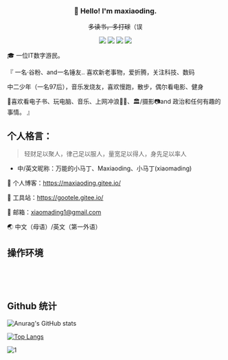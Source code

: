 

 <h3 align="center" dir="auto"><g-emoji class="g-emoji" alias="wave" fallback-src="https://github.githubassets.com/images/icons/emoji/unicode/1f44b.png">👋</g-emoji> Hello! <span title="I'm not Sonic! I just love Sonic, you know?">I'm maxiaoding.</span></h3>
<p align="center" dir="auto"><del>多读书，多打球</del>（误</p>
<p align="center" dir="auto">
  <a href="/" rel="nofollow"><img src="https://camo.githubusercontent.com/2c0ca7b4ff4db1947f20a3c0e52394fd77843f4fc0587ce76f03ec94c1a71f33/68747470733a2f2f696d672e736869656c64732e696f2f62616467652f426c6f672d3030373341413f6c6f676f3d576f72645072657373267374796c653d666c61742d737175617265" data-canonical-src="https://img.shields.io/badge/Blog-0073AA?logo=WordPress&amp;style=flat-square" style="max-width: 100%;"></a> 
  <a href="/" rel="nofollow"><img src="https://camo.githubusercontent.com/59a8a794663828ea11fc0b27dcb5c87712c4a2a7a7feeaaad131b117d2ccbd24/68747470733a2f2f696d672e736869656c64732e696f2f62616467652f64796e616d69632f6a736f6e3f7374796c653d666c61742d737175617265266c6f676f3d62696c6962696c69266c6162656c3d42696c6962696c692671756572793d646174612e666f6c6c6f7765722675726c3d68747470732533412532462532466170692e62696c6962696c692e636f6d2532467825324672656c6174696f6e25324673746174253346766d6964253344313936383333332532366a736f6e702533446a736f6e70" data-canonical-src="https://img.shields.io/badge/dynamic/json?style=flat-square&amp;logo=bilibili&amp;label=Bilibili&amp;query=data.follower&amp;url=https%3A%2F%2Fapi.bilibili.com%2Fx%2Frelation%2Fstat%3Fvmid%3D1968333%26jsonp%3Djsonp" style="max-width: 100%;"></a> 
  <a href="/" rel="nofollow"><img src="https://camo.githubusercontent.com/9216001f93ed98e43dd138f8f769cafff4c8e5356ff6345268294ac86e931d40/68747470733a2f2f696d672e736869656c64732e696f2f62616467652f537465616d2d3233323336313f6c6f676f3d537465616d267374796c653d666c61742d737175617265" data-canonical-src="https://img.shields.io/badge/Steam-232361?logo=Steam&amp;style=flat-square" style="max-width: 100%;"></a> 
  <a href="/" rel="nofollow"><img src="https://camo.githubusercontent.com/8c43dc5d2e19c552bfa7eef748b51571f292199e932cb8523f3c0d70bc3bd553/68747470733a2f2f696d672e736869656c64732e696f2f62616467652f50697869762d6666666666663f6c6f676f3d5069786976267374796c653d666c61742d737175617265" data-canonical-src="https://img.shields.io/badge/Pixiv-ffffff?logo=Pixiv&amp;style=flat-square" style="max-width: 100%;"></a>
</p>


🎓 一位IT数字游民。




『
一名·谷粉、and一名锤友..
喜欢新老事物，爱折腾，关注科技、数码

中二少年（一名97后），音乐发烧友，喜欢慢跑，散步，偶尔看电影、健身

🌊喜欢看电子书、玩电脑、音乐、上网冲浪🏄🏿、🏛️/摄影📷and 政治和任何有趣的事情。
』

## 个人格言：
> 轻财足以聚人，律己足以服人，量宽足以得人，身先足以率人
> 
- 中/英文昵称：万能的小马丁、Maxiaoding、小马丁(xiaomading)

🤩 个人博客：https://maxiaoding.gitee.io/

📌 工具站：https://gootele.gitee.io/

📮 邮箱：xiaomading1@gmail.com

🌏 中文（母语）/英文（第一外语）

## 操作环境

<p dir="auto"><a href="https://www.microsoft.com/windows/get-windows-10" rel="nofollow"><img src="https://camo.githubusercontent.com/d29d8e26f3dd9be1b57126415a3b49976011b7a419053704d527b10ecf79a5ed/68747470733a2f2f696d672e736869656c64732e696f2f62616467652f57696e646f77732d31302d3333414144443f7374796c653d666c61742d737175617265266c6f676f3d77696e646f7773266c6f676f436f6c6f723d366366" alt="" data-canonical-src="https://img.shields.io/badge/Windows-10-33AADD?style=flat-square&amp;logo=windows&amp;logoColor=6cf" style="max-width: 100%;"></a>
<a href="https://code.visualstudio.com/" rel="nofollow"><img src="https://camo.githubusercontent.com/26d274d99d3c00cb462c4561a6d05f897ee7e07f89a06b2431637efbcbc74162/68747470733a2f2f696d672e736869656c64732e696f2f62616467652f4944452d56697375616c25323053747564696f253230436f64652d3333414144443f7374796c653d666c61742d737175617265266c6f676f3d76697375616c2d73747564696f2d636f6465266c6f676f436f6c6f723d366366" alt="" data-canonical-src="https://img.shields.io/badge/IDE-Visual%20Studio%20Code-33AADD?style=flat-square&amp;logo=visual-studio-code&amp;logoColor=6cf" style="max-width: 100%;"></a></p>
<p dir="auto"><a href="https://www.mi.com/" rel="nofollow"><img src="https://camo.githubusercontent.com/fdefc75eb78cdb5d264bcbe3c00b82fac3b3ca0785cef1b6bdf4be20c1738587/68747470733a2f2f696d672e736869656c64732e696f2f62616467652f4d694d61782d332d626c61636b3f7374796c653d666c61742d737175617265266c6f676f3d616e64726f6964266c6f676f436f6c6f723d676f6c64656e" alt="" data-canonical-src="https://img.shields.io/badge/MiMax-3-black?style=flat-square&amp;logo=android&amp;logoColor=golden" style="max-width: 100%;"></a>
<a href="https://www.apple.com/" rel="nofollow"><img src="https://camo.githubusercontent.com/a6af881f71ecf1cc4cfbcc9f9764f891f73edbe4dcfbb9167ceb3790470c5164/68747470733a2f2f696d672e736869656c64732e696f2f62616467652f6950686f6e652d53452d6c69676874677265793f7374796c653d666c61742d737175617265266c6f676f3d6170706c65266c6f676f436f6c6f723d676f6c64656e" alt="" data-canonical-src="https://img.shields.io/badge/iPhone-SE-lightgrey?style=flat-square&amp;logo=apple&amp;logoColor=golden" style="max-width: 100%;"></a>
<a href="https://lineageos.org" rel="nofollow"><img src="https://camo.githubusercontent.com/4beabe8522529d72bee6aa37b9f26e7ee03aa7f36ec7eb18b8f0977776a479d0/68747470733a2f2f696d672e736869656c64732e696f2f62616467652f4c696e656167654f532d31382e312d3136374338303f7374796c653d666c61742d737175617265266c6f676f3d6c696e656167656f73266c6f676f436f6c6f723d7768697465" alt="" data-canonical-src="https://img.shields.io/badge/LineageOS-18.1-167C80?style=flat-square&amp;logo=lineageos&amp;logoColor=white" style="max-width: 100%;"></a>
<a href="https://www.apple.com/" rel="nofollow"><img src="https://camo.githubusercontent.com/2c4d8cc84d1c25ce9f89e5763f13d7a8b340f6e225d15701df6e74010b24ec7b/68747470733a2f2f696d672e736869656c64732e696f2f62616467652f694f532d31352d3030303030303f7374796c653d666c61742d737175617265266c6f676f3d696f73266c6f676f436f6c6f723d7768697465" alt="" data-canonical-src="https://img.shields.io/badge/iOS-15-000000?style=flat-square&amp;logo=ios&amp;logoColor=white" style="max-width: 100%;"></a></p>

   

## Github 统计
![Anurag's GitHub stats](https://github-readme-stats.vercel.app/api?username=maxiaoding&show_icons=true&theme=radical)

[![Top Langs](https://github-readme-stats.vercel.app/api/top-langs/?username=maxiaoding&layout=compact)](https://github.com/anuraghazra/github-readme-stats)




![1](https://user-images.githubusercontent.com/32575151/141263431-61e68fe9-0ce9-4d78-a347-179c60356eb4.jpg)



